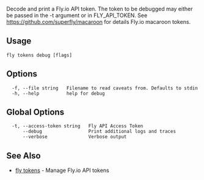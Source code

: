 Decode and print a Fly.io API token. The token to be
				debugged may either be passed in the -t argument or in FLY_API_TOKEN.
				See https://github.com/superfly/macaroon for details Fly.io macaroon
				tokens.

## Usage
~~~
fly tokens debug [flags]
~~~

## Options

~~~
  -f, --file string   Filename to read caveats from. Defaults to stdin
  -h, --help          help for debug
~~~

## Global Options

~~~
  -t, --access-token string   Fly API Access Token
      --debug                 Print additional logs and traces
      --verbose               Verbose output
~~~

## See Also

* [fly tokens](/docs/flyctl/tokens/)	 - Manage Fly.io API tokens

